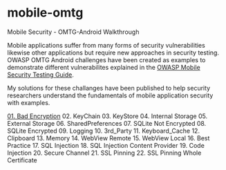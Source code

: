 # mobile-omtg
Mobile Security - OMTG-Android Walkthrough

Mobile applications suffer from many forms of security vulnerabilities likewise other applications but require new approaches in security testing. OWASP OMTG Android challenges have been created as examples to demonstrate different vulnerabilites explained in the [OWASP Mobile Security Testing Guide](https://github.com/OWASP/owasp-mstg/).

My solutions for these challanges have been published to help security researchers understand the fundamentals of mobile application security with examples.

[01. Bad Encryption](https://github.com/bwinsight/mobile-omtg/tree/master/01_bad_encryption)
02. KeyChain
03. KeyStore
04. Internal Storage
05. External Storage
06. SharedPreferences
07. SQLite Not Encrypted
08. SQLite Encrypted
09. Logging
10. 3rd_Party
11. Keyboard_Cache
12. Clipboard
13. Memory
14. WebView Remote
15. WebView Local
16. Best Practice
17. SQL Injection
18. SQL Injection Content Provider
19. Code Injection
20. Secure Channel
21. SSL Pinning
22. SSL Pinning Whole Certificate
